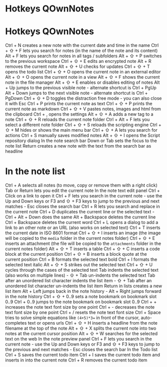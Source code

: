 Hotkeys QOwnNotes
========================

# Hotkeys QOwnNotes

Ctrl + N creates a new note with the current date and time in the name
Ctrl + ⇧ + F lets you search for notes (in the name of the note and its content)
Alt + F lets you search for notes in all tags / subfolders
Alt + ⇧ + P switches to the previous workspace
Ctrl + ⇧ + E edits an encrypted note
Alt + R removes the current note
Alt + ⇧ + U checks for updates
Ctrl + ⇧ + T opens the todo list
Ctrl + ⇧ + O opens the current note in an external editor
Alt + ⇧ + O opens the current note in a view
Alt + ⇧ + F shows the current note in the file manager
Alt + ⇧ + E enables or disables editing of notes
Alt + Up jumps to the previous visible note - alternate shortcut is Ctrl + PgUp
Alt + Down jumps to the next visible note - alternate shortcut is Ctrl + PgDown
Ctrl + ⇧ + D toggles the distraction free mode - you can also close it with Esc
Ctrl + P prints the current note as text
Ctrl + ⇧ + P prints the current note as markdown
Ctrl + ⇧ + V pastes notes, images and html from the clipboard
Ctrl + , opens the settings
Alt + ⇧ + A adds a new tag to a note
Ctrl + ⇧ + R reloads the current note folder
Ctrl + Alt + F lets you select a different note folder
Ctrl + ⇧ + S reloads the scripting engine
Ctrl + ⇧ + M hides or shows the main menu bar
Ctrl + ⇧ + A lets you search for actions
Ctrl + S manually saves modified notes
Alt + ⇧ + I opens the Script repository dialog
In the note search bar
Down or Tab sets the focus to the note list
Return creates a new note with the text from the search bar as headline
# In the note list
Ctrl + A selects all notes (to move, copy or remove them with a right click)
Tab or Return lets you edit the current note
In the note text edit panel
Ctrl + Click on a link to open it
Ctrl + F lets you search in the current note - use the Up and Down keys or F3 and ⇧ + F3 keys to jump to the previous and next matches - Esc closes the search bar
Ctrl + R lets you search and replace in the current note
Ctrl + D duplicates the current line or the selected text - Ctrl + Alt + Down does the same
Alt + Backspace deletes the current line
Ctrl + Backspace deletes the current word
Ctrl + L opens a dialog to add a link to an other note or an URL (also works on selected text)
Ctrl + T inserts the current date in ISO 8601 format
Ctrl + ⇧ + I inserts an image (the image will be copied to the `media` folder in the current notes folder)
Ctrl + ⇧ + E inserts an attachment (the file will be copied to the `attachments` folder in the current notes folder)
Alt + ⇧ + T inserts a table
Ctrl + ⇧ + C inserts a code block at the current position
Ctrl + ⇧ + B inserts a block quote at the current position
Ctrl + B formats the selected text bold
Ctrl + I formats the selected text italic
Alt + ⇧ + S strikes out the selected text
Ctrl + ⇧ + U cycles through the cases of the selected text
Tab indents the selected text (also works on multiple lines) - ⇧ + Tab un-indents the selected text
Tab after an unordered list character indents the list item - ⇧ + Tab after an unordered list character un-indents the list item
Return in lists creates a new list item
Alt + Left jumps back in the note history - Alt + Right jumps forward in the note history
Ctrl + ⇧ + 0..9 sets a note bookmark on bookmark slot 0..9
Ctrl + 0..9 jumps to the note bookmark on bookmark slot 0..9
Ctrl + + increases the note text font size by one point
Ctrl + - decreases the note text font size by one point
Ctrl + / resets the note text font size
Ctrl + Space tries to solve simple equations like `(4+5)*3=` in front of the cursor, auto-completes text or opens urls
Ctrl + ⇧ + H inserts a headline from the note filename at the top of the note
Alt + ⇧ + X splits the current note into two notes at the current cursor position
Alt + ⇧ + W searches for the selected text on the web
In the note preview panel
Ctrl + F lets you search in the current note - use the Up and Down keys or F3 and ⇧ + F3 keys to jump to the previous and next matches - Esc closes the search bar
In the Todo list
Ctrl + S saves the current todo item
Ctrl + I saves the current todo item and inserts in into the current note
Ctrl + R removes the current todo item